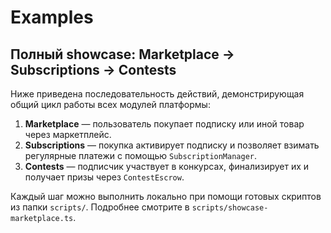 # Examples

## Полный showcase: Marketplace → Subscriptions → Contests

Ниже приведена последовательность действий, демонстрирующая общий цикл работы всех модулей платформы:

1. **Marketplace** — пользователь покупает подписку или иной товар через маркетплейс.
2. **Subscriptions** — покупка активирует подписку и позволяет взимать регулярные платежи с помощью `SubscriptionManager`.
3. **Contests** — подписчик участвует в конкурсах, финализирует их и получает призы через `ContestEscrow`.

Каждый шаг можно выполнить локально при помощи готовых скриптов из папки `scripts/`. Подробнее смотрите в `scripts/showcase-marketplace.ts`.
